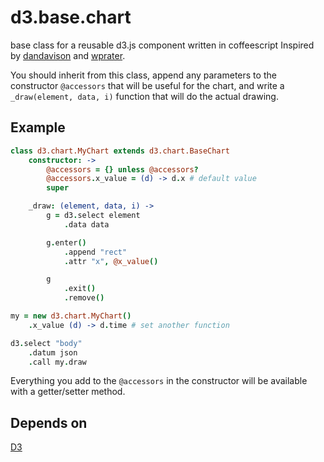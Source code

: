 d3.base.chart
=============

base class for a reusable d3.js component written in coffeescript
Inspired by [dandavison](https://gist.github.com/dandavison/4152640) and
[wprater](https://gist.github.com/wprater/5682740).

You should inherit from this class, append any parameters to the constructor
`@accessors` that will be useful for the chart, and write a `_draw(element,
data, i)` function that will do the actual drawing.

Example
-------
```coffeescript
class d3.chart.MyChart extends d3.chart.BaseChart
    constructor: ->
        @accessors = {} unless @accessors?
        @accessors.x_value = (d) -> d.x # default value
        super

    _draw: (element, data, i) ->
        g = d3.select element
            .data data

        g.enter()
            .append "rect"
            .attr "x", @x_value()

        g
            .exit()
            .remove()

my = new d3.chart.MyChart()
    .x_value (d) -> d.time # set another function

d3.select "body"
    .datum json
    .call my.draw
```

Everything you add to the `@accessors` in the constructor will be
available with a getter/setter method.

Depends on
----------
[D3](d3js.org)
